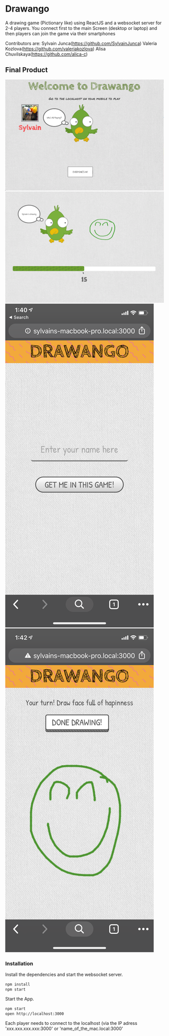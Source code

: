 Drawango
=====================

A drawing game (Pictionary like) using ReactJS and a websocket server for 2-4 players.
You connect first to the main Screen (desktop or laptop) and then players can join the game via their smartphones

Contributors are:
Sylvain Junca(https://github.com/SylvainJunca)
Valeria Kozlova(https://github.com/valeriakozlova)
Alisa Chuvilskaya(https://github.com/alica-c)

## Final Product

!["Screenshot of main page 01"](https://github.com/SylvainJunca/drawango/blob/master/src/images/Desktop_welcome_view.png?raw=true)
!["Screenshot of main page 02"](https://github.com/SylvainJunca/drawango/blob/master/src/images/Desktop_drawing_view.png?raw=true)
!["Screenshot of smartphone 01"](https://github.com/SylvainJunca/drawango/blob/master/src/images/Mobile_submit_name_view.png?raw=true)
!["Screenshot of smartphone 02"](https://github.com/SylvainJunca/drawango/blob/master/src/images/Mobile_drawing_view.png?raw=true)


### Installation

Install the dependencies and start the websocket server.

```
npm install
npm start
```

Start the App.

```
npm start
open http://localhost:3000
```

Each player needs to connect to the localhost (via the IP adress 'xxx.xxx.xxx.xxx:3000' or 'name_of_the_mac.local:3000'
